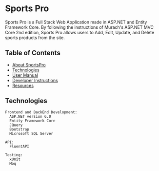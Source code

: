 # Sports Pro

Sports Pro is a Full Stack Web Application made in ASP.NET and Entity Framework Core. By following the instructions of Murach's ASP.NET MVC Core 2nd edition, Sports Pro allows users to Add, Edit, Update, and Delete sports products from the site.


## Table of Contents
- [About SportsPro](./SportsPro/docs/About.md)
- [Technologies](#technologies)
- [User Manual](./SportsPro/docs/User_Manual.md)
- [Developer Instructions](./SportsPro/docs/Developer_Instructions.md)
- [Resources](./SportsPro/docs/Resources.md)


## Technologies
```
Frontend and BackEnd Development: 
  ASP.NET version 6.0
  Entity Framework Core
  JQuery
  Bootstrap
  Microsoft SQL Server

API:
  FluentAPI

Testing:
  xUnit
  Moq
```
